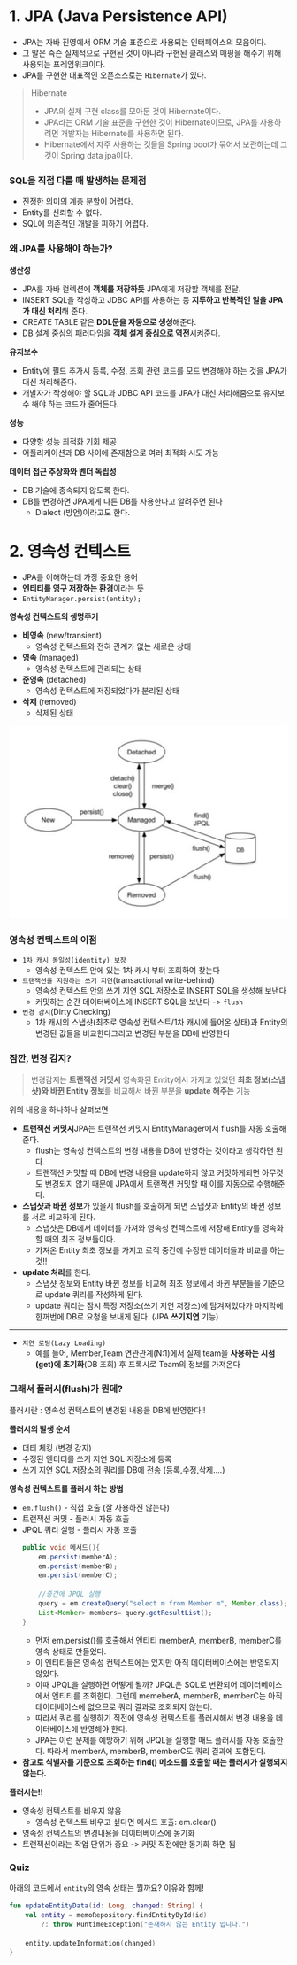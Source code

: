 # 1. JPA (Java Persistence API)

- JPA는 자바 진영에서 ORM 기술 표준으로 사용되는 인터페이스의 모음이다.
- 그 말은 즉슨 실제적으로 구현된 것이 아니라 구현된 클래스와 매핑을 해주기 위해 사용되는 프레임워크이다.
- JPA를 구현한 대표적인 오픈소스로는 `Hibernate`가 있다.

> Hibernate
> - JPA의 실제 구현 class를 모아둔 것이 Hibernate이다.
> - JPA라는 ORM 기술 표준을 구현한 것이 Hibernate이므로, JPA를 사용하려면 개발자는 Hibernate를 사용하면 된다.
> - Hibernate에서 자주 사용하는 것들을 Spring boot가 묶어서 보관하는데 그것이 Spring data jpa이다.

### **SQL을 직접 다룰 때 발생하는 문제점**

- 진정한 의미의 계층 분할이 어렵다.
- Entity를 신뢰할 수 없다.
- SQL에 의존적인 개발을 피하기 어렵다.

### **왜 JPA를 사용해야 하는가?**

**생산성**

- JPA를 자바 컬렉션에 **객체를 저장하듯** JPA에게 저장할 객체를 전달.
- INSERT SQL을 작성하고 JDBC API를 사용하는 등 **지루하고 반복적인 일을 JPA가 대신 처리**해 준다.
- CREATE TABLE 같은 **DDL문을 자동으로 생성**해준다.
- DB 설계 중심의 패러다임을 **객체 설계 중심으로 역전**시켜준다.

**유지보수**

- Entity에 필드 추가시 등록, 수정, 조회 관련 코드를 모드 변경해야 하는 것을 JPA가 대신 처리해준다.
- 개발자가 작성해야 할 SQL과 JDBC API 코드를 JPA가 대신 처리해줌으로 유지보수 해야 하는 코드가 줄어든다.

**성능**

- 다양항 성능 최적화 기회 제공
- 어플리케이션과 DB 사이에 존재함으로 여러 최적화 시도 가능

**데이터 접근 추상화와 벤더 독립성**

- DB 기술에 종속되지 않도록 한다.
- DB를 변경하면 JPA에게 다른 DB를 사용한다고 알려주면 된다
    - Dialect (방언)이라고도 한다.

# **2. 영속성 컨텍스트**

- JPA를 이해하는데 가장 중요한 용어
- **엔티티를 영구 저장하는 환경**이라는 뜻
- `EntityManager.persist(entity);`

**영속성 컨텍스트의 생명주기**

- **비영속** (new/transient)
    - 영속성 컨텍스트와 전혀 관계가 없는 새로운 상태
- **영속** (managed)
    - 영속성 컨텍스트에 관리되는 상태
- **준영속** (detached)
    - 영속성 컨텍스트에 저장되었다가 분리된 상태
- **삭제** (removed)
    - 삭제된 상태

![alt text](image.png)
### 영속성 컨텍스트의 이점

- `1차 캐시 동일성(identity) 보장`
    - 영속성 컨텍스트 안에 있는 1차 캐시 부터 조회하여 찾는다
- `트랜잭션을 지원하는 쓰기 지연`(transactional write-behind)
    - 영속성 컨텍스트 안의 쓰기 지연 SQL 저장소로 INSERT SQL을 생성해 보낸다
    - 커밋하는 순간 데이터베이스에 INSERT SQL을 보낸다 -> `flush`
- `변경 감지`(Dirty Checking)
    - 1차 캐시의 스냅샷(최초로 영속성 컨텍스트/1차 캐시에 들어온 상태)과 Entity의 변경된 값들을 비교한다그리고 변경된 부분을 DB에 반영한다
    
### 잠깐, 변경 감지?
>변경감지는 **트랜잭션 커밋시** 영속화된 Entity에서 가지고 있었던 **최초 정보(스냅샷)와 바뀐 Entity 정보**를 비교해서 바뀐 부분을 **update 해주는** 기능

위의 내용을 하나하나 살펴보면
- **트랜잭션 커밋시**JPA는 트랜잭션 커밋시 EntityManager에서 flush를 자동 호출해준다. 
    - flush는 영속성 컨텍스트의 변경 내용을 DB에 반영하는 것이라고 생각하면 된다. 
    - 트랜잭션 커밋할 때 DB에 변경 내용을 update하지 않고 커밋하게되면 아무것도 변경되지 않기 때문에 JPA에서 트랜잭션 커밋할 때 이를 자동으로 수행해준다.
- **스냅샷과 바뀐 정보**가 있을시 flush를 호출하게 되면 스냅샷과 Entity의 바뀐 정보를 서로 비교하게 된다.
    - 스냅샷은 DB에서 데이터를 가져와 영속성 컨텍스트에 저장해 Entity를 영속화할 때의 최초 정보들이다.
    - 가져온 Entity 최초 정보를 가지고 로직 중간에 수정한 데이터들과 비교를 하는 것!!
- **update 처리**를 한다.
    - 스냅샷 정보와 Entity 바뀐 정보를 비교해 최초 정보에서 바뀐 부분들을 기준으로 update 쿼리를 작성하게 된다.
    - update 쿼리는 잠시 특정 저장소(쓰기 지연 저장소)에 담겨져있다가 마지막에 한꺼번에 DB로 요청을 보내게 된다. (JPA **쓰기지연** 기능)
---
- `지연 로딩(Lazy Loading)`
    - 예를 들어, Member,Team 연관관계(N:1)에서 실제 team을 **사용하는 시점(get)에 초기화**(DB 조회) 후 프록시로 Team의 정보를 가져온다

### 그래서 플러시(flush)가 뭔데?

플러시란 : 영속성 컨텍스트의 변경된 내용을 DB에 반영한다!!

**플러시의 발생 순서**

- 더티 체킹 (변경 감지)
- 수정된 엔티티를 쓰기 지연 SQL 저장소에 등록
- 쓰기 지연 SQL 저장소의 쿼리를 DB에 전송 (등록,수정,삭제....)

**영속성 컨텍스트를 플러시 하는 방법**

- `em.flush()` - 직접 호출 (잘 사용하진 않는다)
- 트랜잭션 커밋 - 플러시 자동 호출
- JPQL 쿼리 실행 - 플러시 자동 호출
    ```java
    public void 메서드(){
        em.persist(memberA);
        em.persist(memberB);
        em.persist(memberC);

        //중간에 JPQL 실행
        query = em.createQuery("select m from Member m", Member.class);
        List<Member> members= query.getResultList();
    }
    ```
    -  먼저 em.persist()를 호출해서 엔티티 memberA, memberB, memberC를 영속 상태로 만들었다.
    - 이 엔티티들은 영속성 컨텍스트에는 있지만 아직 데이터베이스에는 반영되지 않았다.
    - 이때 JPQL을 실행하면 어떻게 될까? JPQL은 SQL로 변환되어 데이터베이스에서 엔티티를 조회한다. 그런데 memeberA, memberB, memberC는 아직 데이터베이스에 없으므로 쿼리 결과로 조회되지 않는다. 
    - 따라서 쿼리를 실행하기 직전에 영속성 컨텍스트를 플러시해서 변경 내용을 데이터베이스에 반영해야 한다. 
    - JPA는 이런 문제를 예방하기 위해 JPQL을 실행할 때도 플러시를 자동 호출한다. 따라서 memberA, memberB, memberC도 쿼리 결과에 포함된다.
- **참고로 식별자를 기준으로 조회하는 find() 메소드를 호출할 때는 플러시가 실행되지 않는다.**

**플러시는!!**

- 영속성 컨텍스트를 비우지 않음
    - 영속성 컨텍스트 비우고 싶다면 메서드 호출: em.clear()
- 영속성 컨텍스트의 변경내용을 데이터베이스에 동기화
- 트랜잭션이라는 작업 단위가 중요 -> 커밋 직전에만 동기화 하면 됨

### Quiz
아래의 코드에서 `entity`의 영속 상태는 뭘까요? 이유와 함께!
```kotlin
fun updateEntityData(id: Long, changed: String) {
    val entity = memoRepository.findEntityById(id) 
        ?: throw RuntimeException("존재하지 않는 Entity 입니다.")
 
    entity.updateInformation(changed)
}
```